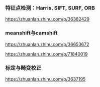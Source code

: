 
### 特征点检测：Harris, SIFT, SURF, ORB

https://zhuanlan.zhihu.com/p/36382429

### meanshift与camshift

https://zhuanlan.zhihu.com/p/36653672

https://zhuanlan.zhihu.com/p/71840019


### 标定与畸变校正

https://zhuanlan.zhihu.com/p/3637195
